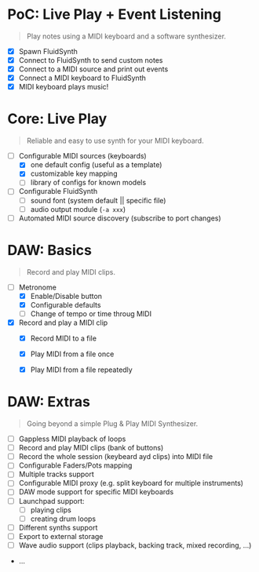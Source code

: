 # PoC: Live Play + Event Listening

> Play notes using a MIDI keyboard and a software synthesizer.

- [x] Spawn FluidSynth
- [x] Connect to FluidSynth to send custom notes
- [x] Connect to a MIDI source and print out events
- [x] Connect a MIDI keyboard to FluidSynth
- [x] MIDI keyboard plays music!

# Core: Live Play

> Reliable and easy to use synth for your MIDI keyboard.

- [ ] Configurable MIDI sources (keyboards)
    - [x] one default config (useful as a template)
    - [x] customizable key mapping
    - [ ] library of configs for known models
- [ ] Configurable FluidSynth
    - [ ] sound font (system default || specific file)
    - [ ] audio output module (`-a xxx`)
- [ ] Automated MIDI source discovery (subscribe to port changes)

# DAW: Basics

> Record and play MIDI clips.

- [ ] Metronome
    - [x] Enable/Disable button
    - [x] Configurable defaults
    - [ ] Change of tempo or time throug MIDI
- [x] Record and play a MIDI clip
    - [x] Record MIDI to a file
    - [x] Play MIDI from a file once
    - [x] Play MIDI from a file repeatedly


# DAW: Extras

> Going beyond a simple Plug & Play MIDI Synthesizer.

- [ ] Gappless MIDI playback of loops
- [ ] Record and play MIDI clips (bank of buttons)
- [ ] Record the whole session (keybeard ayd clips) into MIDI file
- [ ] Configurable Faders/Pots mapping
- [ ] Multiple tracks support
- [ ] Configurable MIDI proxy (e.g. split keyboard for multiple instruments)
- [ ] DAW mode support for specific MIDI keyboards
- [ ] Launchpad support:
    - [ ] playing clips
    - [ ] creating drum loops
- [ ] Different synths support
- [ ] Export to external storage
- [ ] Wave audio support (clips playback, backing track, mixed recording, ...)
- ...
